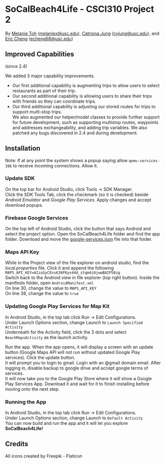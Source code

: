 # SoCalBeach4Life - CSCI310 Project 2
By [Melanie Toh](https://github.com/melanietoh) (melaniex@usc.edu), [Catriona Jung](https://github.com/cjung109) (cyjung@usc.edu), and [Eric Cheng](https://github.com/Eric-Chng) (echeng68@usc.edu)

## Improved Capabilities 

(since 2.4)   

We added 3 major capability improvements.  
- Our first additional capability is augmenting trips to allow users to select restaurants as part of their trip.   
- Our second additional capability is allowing users to share their trips with friends so they can coordinate trips.   
- Our third additional capability is adjusting our stored routes for trips to support multi-stop trips.   
We also augmented our helper/model classes to provide further support for future development, such as supporting multistop routes, waypoints and addresses exchangeability, and adding trip variables. We also patched any bugs discovered in 2.4 and during development.

## Installation

Note: If at any point the system shows a popup saying allow `qemu-services-386` to receive incoming connections. Allow it.

### Update SDK   
On the top bar for Android Studio, click Tools -> SDK Manager.  
Click the SDK Tools Tab, click the checkmark (so it is checked) beside *Android Emulator* and *Google Play Services*. Apply changes and accept download popups.  

### Firebase Google Services     
On the top left of Android Studio, click the button that says Android and select the project option. Open the SoCalBeach4Life folder and find the app folder. Download and move the [google-services.json](https://drive.google.com/file/d/1-rwRC8U6uoXm3KaWGPVmR4YUpU1E8YfD/view?usp=sharing) file into that folder. 

### Maps API Key      
While in the Project view of the file explorer on android studio, find the *local.properties* file. Click it and append the following `MAPS_API_KEY=AIzaSyCEnsK36FKyv44d_stqm4i0jwwBAIPS8zg`    
Switch back to the Android view in file explorer (top right button). Inside the manifests folder, open `AndroidManifest.xml`       
On line 30, change the value to `MAPS_API_KEY`     
On line 38, change the value to `true`      

### Updating Google Play Services for Map Kit         
In Android Studio, in the top tab click Run -> Edit Configurations.  
Under Launch Options section, change Launch to `Launch Specified Activity`     
Underneath for the Activity field, click the 3 dots and select `BeachMapsActivity` as the launch activity.    

Run the app. When the app opens, it will display a screen with an update button (Google Maps API will not run without updated Google Play services). Click the update button.  
It will prompt you to login to gmail. Login with an @gmail domain email. After logging in, disable backup to google drive and accept google terms of services.   
It will now take you to the Google Play Store where it will show a Google Play Services App. Download it and wait for it to finish installing before moving onto the next step.

### Running the App      
In Android Studio, in the top tab click Run -> Edit Configurations.   
Under Launch Options section, change Launch to `Default Activity`   
You can now build and run the app and it will let you explore **SoCalBeach4Life!**


## Credits

All icons created by Freepik - Flaticon
